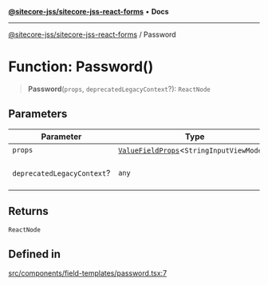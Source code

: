 [**@sitecore-jss/sitecore-jss-react-forms**](../README.md) • **Docs**

***

[@sitecore-jss/sitecore-jss-react-forms](../README.md) / Password

# Function: Password()

> **Password**(`props`, `deprecatedLegacyContext`?): `ReactNode`

## Parameters

| Parameter | Type | Description |
| ------ | ------ | ------ |
| `props` | [`ValueFieldProps`](../type-aliases/ValueFieldProps.md)\<`StringInputViewModel`\> | - |
| `deprecatedLegacyContext`? | `any` | **Deprecated** **See** [React Docs](https://legacy.reactjs.org/docs/legacy-context.html#referencing-context-in-lifecycle-methods) |

## Returns

`ReactNode`

## Defined in

[src/components/field-templates/password.tsx:7](https://github.com/Sitecore/jss/blob/4a0927fbf2da75c0716c3495b24fb0fa0a87da51/packages/sitecore-jss-react-forms/src/components/field-templates/password.tsx#L7)

